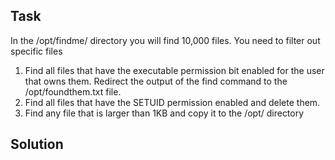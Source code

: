 ## Task
In the /opt/findme/ directory you will find 10,000 files. You need to filter out specific files

1. Find all files that have the executable permission bit enabled for the user that owns them. Redirect the output of the find command to the /opt/foundthem.txt file.
2. Find all files that have the SETUID permission enabled and delete them.
3. Find any file that is larger than 1KB and copy it to the /opt/ directory

## Solution
